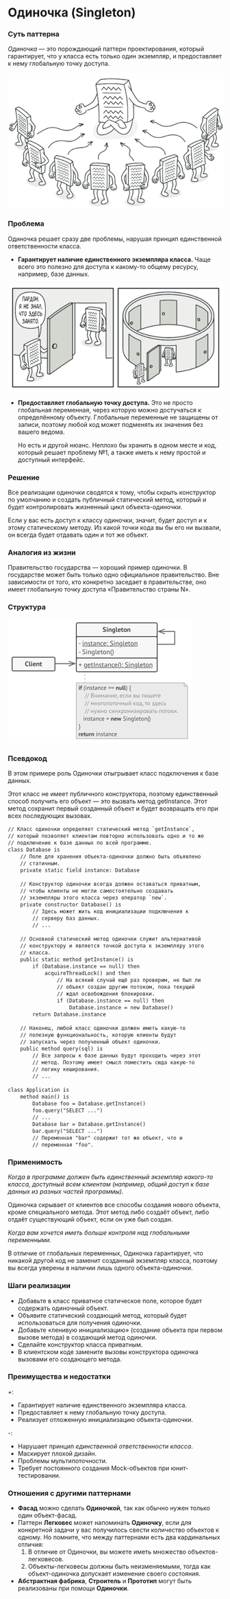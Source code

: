 # Одиночка (**Singleton**)

### Суть паттерна

*Одиночка* — это порождающий паттерн проектирования, который гарантирует, что у класса есть только один экземпляр, и предоставляет к нему глобальную точку доступа.

![GitHub Logo](../../../images/singleton/singleton.png)

### Проблема

Одиночка решает сразу две проблемы, нарушая принцип единственной ответственности класса.

* **Гарантирует наличие единственного экземпляра класса.** Чаще всего это полезно для доступа к какому-то общему ресурсу, например, базе данных.

![GitHub Logo](../../../images/singleton/singleton-1.png)

* **Предоставляет глобальную точку доступа.** Это не просто глобальная переменная, через которую можно достучаться к определённому объекту. Глобальные переменные не защищены от записи, поэтому любой код может подменять их значения без вашего ведома.

    Но есть и другой нюанс. Неплохо бы хранить в одном месте и код, который решает проблему №1, а также иметь к нему простой и доступный интерфейс.
    
### Решение

Все реализации одиночки сводятся к тому, чтобы скрыть конструктор по умолчанию и создать публичный статический метод, который и будет контролировать жизненный цикл объекта-одиночки.

Если у вас есть доступ к классу одиночки, значит, будет доступ и к этому статическому методу. Из какой точки кода вы бы его ни вызвали, он всегда будет отдавать один и тот же объект.

### Аналогия из жизни

Правительство государства — хороший пример одиночки. В государстве может быть только одно официальное правительство. Вне зависимости от того, кто конкретно заседает в правительстве, оно имеет глобальную точку доступа «Правительство страны N».

### Структура

![GitHub Logo](../../../images/singleton/structure-schema.png)

### Псевдокод

В этом примере роль Одиночки отыгрывает класс подключения к базе данных.

Этот класс не имеет публичного конструктора, поэтому единственный способ получить его объект — это вызвать метод getInstance. Этот метод сохранит первый созданный объект и будет возвращать его при всех последующих вызовах.

```
// Класс одиночки определяет статический метод `getInstance`,
// который позволяет клиентам повторно использовать одно и то же
// подключение к базе данных по всей программе.
class Database is
    // Поле для хранения объекта-одиночки должно быть объявлено
    // статичным.
    private static field instance: Database

    // Конструктор одиночки всегда должен оставаться приватным,
    // чтобы клиенты не могли самостоятельно создавать
    // экземпляры этого класса через оператор `new`.
    private constructor Database() is
        // Здесь может жить код инициализации подключения к
        // серверу баз данных.
        // ...

    // Основной статический метод одиночки служит альтернативой
    // конструктору и является точкой доступа к экземпляру этого
    // класса.
    public static method getInstance() is
        if (Database.instance == null) then
            acquireThreadLock() and then
                // На всякий случай ещё раз проверим, не был ли
                // объект создан другим потоком, пока текущий
                // ждал освобождения блокировки.
                if (Database.instance == null) then
                    Database.instance = new Database()
        return Database.instance

    // Наконец, любой класс одиночки должен иметь какую-то
    // полезную функциональность, которую клиенты будут
    // запускать через полученный объект одиночки.
    public method query(sql) is
        // Все запросы к базе данных будут проходить через этот
        // метод. Поэтому имеет смысл поместить сюда какую-то
        // логику кеширования.
        // ...

class Application is
    method main() is
        Database foo = Database.getInstance()
        foo.query("SELECT ...")
        // ...
        Database bar = Database.getInstance()
        bar.query("SELECT ...")
        // Переменная "bar" содержит тот же объект, что и
        // переменная "foo".
```

### Применимость

*Когда в программе должен быть единственный экземпляр какого-то класса, доступный всем клиентам (например, общий доступ к базе данных из разных частей программы).*

Одиночка скрывает от клиентов все способы создания нового объекта, кроме специального метода. Этот метод либо создаёт объект, либо отдаёт существующий объект, если он уже был создан.

*Когда вам хочется иметь больше контроля над глобальными переменными.*

В отличие от глобальных переменных, Одиночка гарантирует, что никакой другой код не заменит созданный экземпляр класса, поэтому вы всегда уверены в наличии лишь одного объекта-одиночки.

### Шаги реализации

* Добавьте в класс приватное статическое поле, которое будет содержать одиночный объект.
* Объявите статический создающий метод, который будет использоваться для получения одиночки.
* Добавьте «ленивую инициализацию» (создание объекта при первом вызове метода) в создающий метод одиночки.
* Сделайте конструктор класса приватным.
* В клиентском коде замените вызовы конструктора одиночка вызовами его создающего метода.

### Преимущества и недостатки

*+*:
* Гарантирует наличие единственного экземпляра класса.
* Предоставляет к нему глобальную точку доступа.
* Реализует отложенную инициализацию объекта-одиночки.

*-*:
* Нарушает принцип *единственной ответственности класса*.
* Маскирует плохой дизайн.
* Проблемы мультипоточности.
* Требует постоянного создания Mock-объектов при юнит-тестировании.

### Отношения с другими паттернами

* **Фасад** можно сделать **Одиночкой**, так как обычно нужен только один объект-фасад.
* Паттерн **Легковес** может напоминать **Одиночку**, если для конкретной задачи у вас получилось свести количество объектов к одному. Но помните, что между паттернами есть два кардинальных отличия:
    1. В отличие от Одиночки, вы можете иметь множество объектов-легковесов.
    2. Объекты-легковесы должны быть неизменяемыми, тогда как объект-одиночка допускает изменение своего состояния.
* **Абстрактная фабрика**, **Строитель** и **Прототип** могут быть реализованы при помощи **Одиночки**.

 